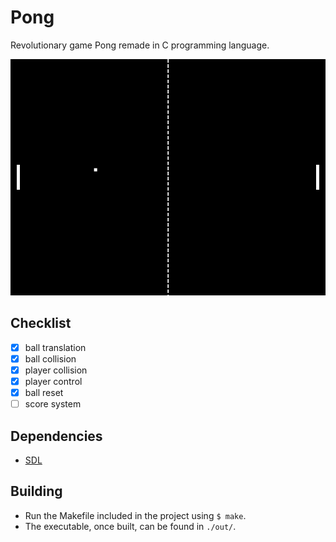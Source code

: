 # Pong
Revolutionary game Pong remade in C programming language.

![screenshot](assets/screen.png)

## Checklist
- [x] ball translation
- [x] ball collision
- [x] player collision
- [x] player control
- [x] ball reset
- [ ] score system

## Dependencies
- [SDL](https://github.com/libsdl-org/SDL/releases/latest)

## Building
- Run the Makefile included in the project using `$ make`.
- The executable, once built, can be found in `./out/`.
